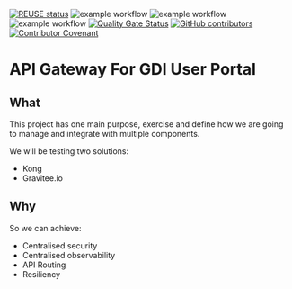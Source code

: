 <!--
SPDX-FileCopyrightText: 2024 PNED G.I.E.

SPDX-License-Identifier: CC-BY-4.0
-->

[![REUSE status](https://api.reuse.software/badge/github.com/GenomicDataInfrastructure/gdi-userportal-apigateway)](https://api.reuse.software/info/github.com/GenomicDataInfrastructure/gdi-userportal-apigateway)
![example workflow](https://github.com/GenomicDataInfrastructure/gdi-userportal-apigateway/actions/workflows/main.yml/badge.svg)
![example workflow](https://github.com/GenomicDataInfrastructure/gdi-userportal-apigateway/actions/workflows/release.yml/badge.svg)
![example workflow](https://github.com/GenomicDataInfrastructure/gdi-userportal-apigateway/actions/workflows/test.yml/badge.svg)
[![Quality Gate Status](https://sonarcloud.io/api/project_badges/measure?project=GenomicDataInfrastructure_gdi-userportal-apigateway&metric=alert_status)](https://sonarcloud.io/summary/new_code?id=GenomicDataInfrastructure_gdi-userportal-apigateway)
[![GitHub contributors](https://img.shields.io/github/contributors/GenomicDataInfrastructure/gdi-userportal-apigateway)](https://github.com/GenomicDataInfrastructure/gdi-userportal-apigateway/graphs/contributors)
[![Contributor Covenant](https://img.shields.io/badge/Contributor%20Covenant-2.1-4baaaa.svg)](code_of_conduct.md)

# API Gateway For GDI User Portal

## What
This project has one main purpose, exercise and define how we are going to manage and integrate with multiple components.

We will be testing two solutions:
- Kong
- Gravitee.io

## Why
So we can achieve:
- Centralised security
- Centralised observability
- API Routing
- Resiliency
